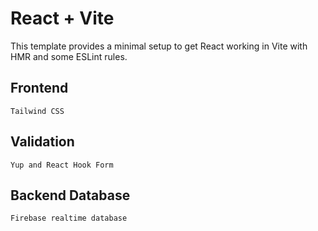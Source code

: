 # React + Vite

This template provides a minimal setup to get React working in Vite with HMR and some ESLint rules.

## Frontend 
    Tailwind CSS

## Validation
    Yup and React Hook Form

## Backend Database
    Firebase realtime database
